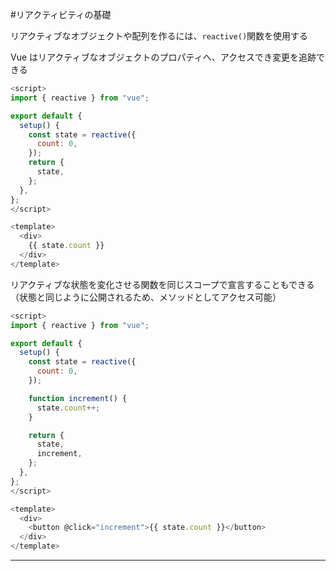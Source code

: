 #リアクティビティの基礎

リアクティブなオブジェクトや配列を作るには、`reactive()`関数を使用する

Vue はリアクティブなオブジェクトのプロパティへ、アクセスでき変更を追跡できる

```js
<script>
import { reactive } from "vue";

export default {
  setup() {
    const state = reactive({
      count: 0,
    });
    return {
      state,
    };
  },
};
</script>

<template>
  <div>
    {{ state.count }}
  </div>
</template>
```

リアクティブな状態を変化させる関数を同じスコープで宣言することもできる（状態と同じように公開されるため、メソッドとしてアクセス可能）

```js
<script>
import { reactive } from "vue";

export default {
  setup() {
    const state = reactive({
      count: 0,
    });

    function increment() {
      state.count++;
    }

    return {
      state,
      increment,
    };
  },
};
</script>

<template>
  <div>
    <button @click="increment">{{ state.count }}</button>
  </div>
</template>
```

---

## <script setup>

`setup()`関数を使って手動で状態やメソッドを取り扱うと冗長化する恐れがある

SFC を利用する場合は`<script setup>`を使用する事で大幅に簡略化することができる

```
<script setup>
import { reactive } from "vue";

const state = reactive({
  count: 0,
});

function increment() {
  state.count++;
}
</script>

<template>
  <button @click="increment">
    {{ state.count }}
  </button>
</template>
```

トップレベルのインポートと、`<script setup>`で宣言された変数は、同じコンポーネントのテンプレートで自動的に利用できるようになる

---

## DOM 更新のタイミング

リアクティブな状態を変化させると、DOM は自動的に更新されるが、その更新は同期的ではない

Vue は更新サイクルの next tick まで更新をバッファリングし、どれだけ状態を変化させても 1 度だけ更新されることを保証してくれる

状態が変化されたあとの DOM 更新を待つため、`nextTick()`というグローバル API を利用できる

## ディープなリアクティビティ―

Vue では、状態はデフォルトでリアクティビティである

入れ子になっている配列やオブジェクトが変化された場合も変更が検出される

```js
<script setup>
import { reactive } from "vue";

const obj = reactive({
  nested: {
    count: 0,
  },
  arr: ["foo", "bar"],
});

function mutateDeeply() {
  obj.nested.count++;
  obj.arr.push("baz");
}
</script>

<template>
  <button @click="mutateDeeply">{{ obj.arr }}</button>
</template>

```

---

## リアクティブプロキシと独自

`reactive()`関数を使用する上で注意すべきなのは、`reactive()`関数の戻り値が元のオブジェクトのプロキシである（つまり、元のオブジェクトと等しくない）ということである

元のオブジェクトがリアクティブになるのではなく、元のオブジェクトのプロキシがリアクティブになるということなので、元のオブジェクトを変更しても DOM の更新は行われない

```vue
<script setup>
import { reactive } from "vue";

const rawObject = {
  count: 0,
};
const proxyObject = reactive(rawObject);
</script>

<template>
  <div>{{ proxyObject === rawObject ? "same" : "not same" }}</div>
</template>
```

また、元のオブジェクトのプロキシに対して改めて`reactive()`関数を呼び出すと、元のプロキシと等しいプロキシが返される

```vue
<script setup>
import { reactive } from "vue";

const rawObj = {
  count: 0,
};
const proxyObj = reactive(rawObj);
</script>

<template>
  <div>
    proxyObj and rawObj are
    {{ proxyObj === rawObj ? "same" : "not same" }}
  </div>
  <div>
    reactive(proxyObj) and proxyObj are
    {{ reactive(proxyObj) === proxyObj ? "same" : "not same" }}
  </div>
</template>
```

上記のルールはネストされたオブジェクトにも適用されるものである

---

## `reactive()`の制限

`reactive()`API には２つの制限がある

- オブジェクト型（オブジェクト、配列、map()や set()などのコレクション型）を引数に持つが、プリミティブ型は引数に持てない

- リアクティビティ追跡はプロパティへのアクセスで行われるため、引数に持ったオブジェクト型のアドレスを一定に保つ必要がある（例えば再代入したり、プロパティの値を他の変数に代入したりするとリアクティブなつながりがなくなる）

```vue
<script setup>
import { reactive } from "vue";

// 上書きされる恐れがあるので、constを使う
let state = reactive({
  count: 0,
});

function increment() {
  state.count++;
}

function overwriteReactive() {
  state = reactive({
    count: 1,
  });
}

let n = state.count;
function incrementN(n) {
  return n++;
}

function addone(number) {
  return number++;
}
</script>

<template>
  <div>
    <p>リアクティブなオブジェクトを置き換えたとき</p>
    <button @click="increment">Click count: {{ state.count }}</button>
    <button @click="overwriteReactive">Overwrite</button>
  </div>
  <div>
    <p>リアクティブなオブジェクトのプロパティの扱い</p>
    <p>Current state.count: {{ state.count }}</p>
    <button @click="incrementN(n)">increment n</button>
    <button @click="addone(state.count)">function argment</button>
  </div>
</template>
```

---

## `ref()`と共に使うリアクティブな変数

Vue は`reactive()`の制限に対処するため、`ref()`という関数を用意している

`ref()`を用いることで、任意の値の型を保持できるリアクティブな refs を作成できる

`ref()`は引数を（プリミティブ型も可能！）受け取り、それを`.value`プロパティを持つ ref オブジェクトにラップして返す

リアクティブなオブジェクトのプロパティと同様に、`ref()`の`.value`プロパティはリアクティブになる

つまり、`ref()`を使うと、任意の値への参照を作り、リアクティビティを失わずにポインタを受け渡すことができる

```vue
<script setup>
import { ref } from "vue";

const count = ref(0);

function increment() {
  count.value++;
  console.log(count.value);
}
</script>

<template>
  <button @click="increment">Click me</button>
</template>
```

また、引数としてオブジェクト型の値を代入する場合も、オブジェクト全体をリアクティブにすることができる

また、`ref()`で生成されたオブジェクト（ref()の返り値）を他の関数に渡したり、オブジェクトから分解したりしても、リアクティビティは保持されたままである

_ここが`reactive()`との大きな違い_

```vue
<script setup>
import { ref } from "vue";

const objRef = ref({
  count: 0,
});

function increment() {
  objRef.value.count++;
}

function overwriteObjRef() {
  objRef.value = {
    count: 0,
  };
}
</script>

<template>
  <div>
    <p>refの返り値であるオブジェクトの.valueを書き換える</p>
    <span>Current count: {{ objRef }}</span>
    <button @click="increment">Add one</button>
    <button @click="overwriteObjRef">Caution! Overwrite!</button>
  </div>
</template>
```
